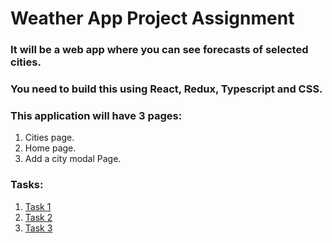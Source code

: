 # Weather App Project Assignment

### It will be a web app where you can see forecasts of selected cities. 
### You need to build this using React, Redux, Typescript and CSS.

### This application will have 3 pages: 
1. Cities page. 
2. Home page. 
3. Add a city modal Page. 

### Tasks:

1. <a href="https://github.com/Refactor-FS-Bootcamp/Weather-App-View/tree/main/Task-1">Task 1</a>
2. <a href="https://github.com/Refactor-FS-Bootcamp/Weather-App-View/tree/main/Task-2">Task 2</a>
3. <a href="https://github.com/Refactor-FS-Bootcamp/Weather-App-View/tree/main/Task-3">Task 3</a>